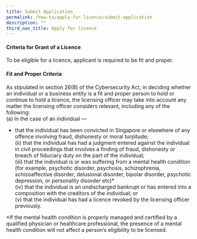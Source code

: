 ```yaml
---
title: Submit Application
permalink: /how-to/apply-for-licence/submit-application
description: ""
third_nav_title: Apply for licence
---
```

#### Criteria for Grant of a Licence
To be eligible for a licence, applicant is required to be fit and proper.

#### Fit and Proper Criteria
As stipulated in section 26(8) of the Cybersecurity Act, in deciding whether an individual or a business entity is a fit and proper person to hold or continue to hold a licence, the licensing officer may take into account any matter the licensing officer considers relevant, including any of the following:
<br>(a) In the case of an individual —
* that the individual has been convicted in Singapore or elsewhere of any offence involving fraud, dishonesty or moral turpitude;
<br>(ii)	that the individual has had a judgment entered against the individual in civil proceedings that involves a finding of fraud, dishonesty or breach of fiduciary duty on the part of the individual;
<br>(iii)	that the individual is or was suffering from a mental health condition (for example, psychotic disorder, psychosis, schizophrenia, schizoaffective disorder, delusional disorder, bipolar disorder, psychotic depression, or personality disorder etc)*
<br>(iv)	that the individual is an undischarged bankrupt or has entered into a composition with the creditors of the individual; or
<br>(v)	that the individual has had a licence revoked by the licensing officer previously.

*If the mental health condition is properly managed and certified by a qualified physician or healthcare professional, the presence of a mental health condition will not affect a person’s eligibility to be licensed.

